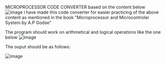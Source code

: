   MICROPROCESSOR CODE CONVERTER
  based on the content below
  ![image](https://github.com/MosetiObadiah/MicroProcesor-Code-Converter/assets/124773540/6fa6a930-976f-4f0b-b16b-2be32842391e)
  i have made this code converter for easier practicing of the above content as mentioned in the book "Microprocessor and Microcontroler System by A.P Godse"

  The program should work on arithmetical and logical operations like the one below
  ![image](https://github.com/MosetiObadiah/MicroProcesor-Code-Converter/assets/124773540/901bb35d-d2a7-4a49-bb4b-bacbe13890c6)

  The ouput should be as follows:
  
  ![image](https://github.com/MosetiObadiah/MicroProcesor-Code-Converter/assets/124773540/c88872aa-87f9-435a-907d-60250dbe132b)

